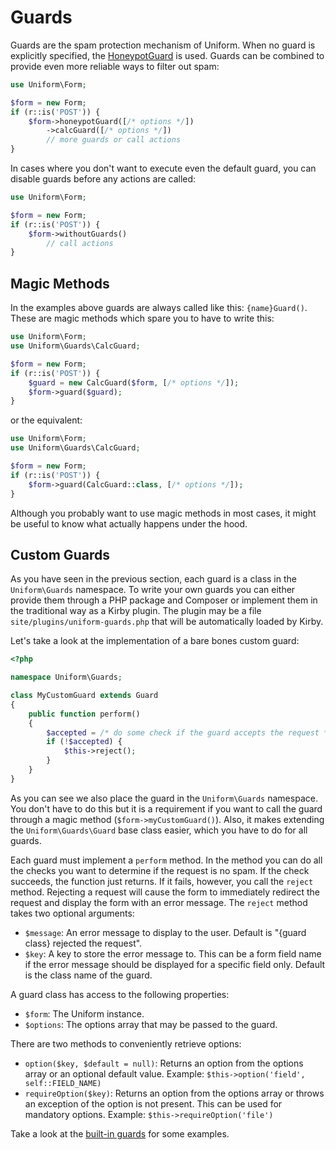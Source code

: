 # Guards

Guards are the spam protection mechanism of Uniform. When no guard is explicitly specified, the [HoneypotGuard](guards/honeypot) is used. Guards can be combined to provide even more reliable ways to filter out spam:

```php
use Uniform\Form;

$form = new Form;
if (r::is('POST')) {
    $form->honeypotGuard([/* options */])
        ->calcGuard([/* options */])
        // more guards or call actions
}
```

In cases where you don't want to execute even the default guard, you can disable guards before any actions are called:

```php
use Uniform\Form;

$form = new Form;
if (r::is('POST')) {
    $form->withoutGuards()
        // call actions
}
```

## Magic Methods

In the examples above guards are always called like this: `{name}Guard()`. These are magic methods which spare you to have to write this:

```php
use Uniform\Form;
use Uniform\Guards\CalcGuard;

$form = new Form;
if (r::is('POST')) {
    $guard = new CalcGuard($form, [/* options */]);
    $form->guard($guard);
}
```

or the equivalent:

```php
use Uniform\Form;
use Uniform\Guards\CalcGuard;

$form = new Form;
if (r::is('POST')) {
    $form->guard(CalcGuard::class, [/* options */]);
}
```
Although you probably want to use magic methods in most cases, it might be useful to know what actually happens under the hood.

## Custom Guards

As you have seen in the previous section, each guard is a class in the `Uniform\Guards` namespace. To write your own guards you can either provide them through a PHP package and Composer or implement them in the traditional way as a Kirby plugin. The plugin may be a file `site/plugins/uniform-guards.php` that will be automatically loaded by Kirby.

Let's take a look at the implementation of a bare bones custom guard:

```php
<?php

namespace Uniform\Guards;

class MyCustomGuard extends Guard
{
    public function perform()
    {
        $accepted = /* do some check if the guard accepts the request */;
        if (!$accepted) {
            $this->reject();
        }
    }
}
```

As you can see we also place the guard in the `Uniform\Guards` namespace. You don't have to do this but it is a requirement if you want to call the guard through a magic method (`$form->myCustomGuard()`). Also, it makes extending the `Uniform\Guards\Guard` base class easier, which you have to do for all guards.

Each guard must implement a `perform` method. In the method you can do all the checks you want to determine if the request is no spam. If the check succeeds, the function just returns. If it fails, however, you call the `reject` method. Rejecting a request will cause the form to immediately redirect the request and display the form with an error message. The `reject` method takes two optional arguments:

- `$message`: An error message to display to the user. Default is "{guard class} rejected the request".
- `$key`: A key to store the error message to. This can be a form field name if the error message should be displayed for a specific field only. Default is the class name of the guard.

A guard class has access to the following properties:

- `$form`: The Uniform instance.
- `$options`: The options array that may be passed to the guard.

There are two methods to conveniently retrieve options:

- `option($key, $default = null)`: Returns an option from the options array or an optional default value. Example: `$this->option('field', self::FIELD_NAME)`
- `requireOption($key)`: Returns an option from the options array or throws an exception of the option is not present. This can be used for mandatory options. Example: `$this->requireOption('file')`

Take a look at the [built-in guards](https://github.com/mzur/kirby-uniform/tree/master/src/Guards) for some examples.
